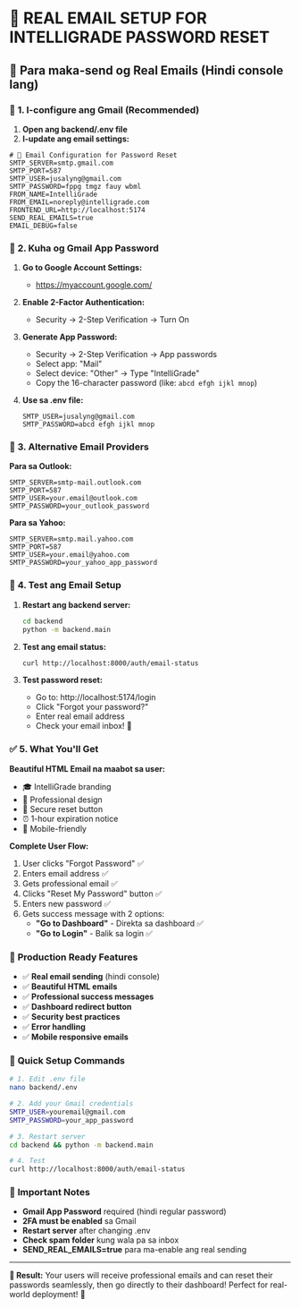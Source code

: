 # 🎯 REAL EMAIL SETUP FOR INTELLIGRADE PASSWORD RESET

## 📧 Para maka-send og Real Emails (Hindi console lang)

### 🚀 **1. I-configure ang Gmail (Recommended)**

1. **Open ang backend/.env file**
2. **I-update ang email settings:**

```env
# 📧 Email Configuration for Password Reset
SMTP_SERVER=smtp.gmail.com
SMTP_PORT=587
SMTP_USER=jusalyng@gmail.com
SMTP_PASSWORD=fppg tmgz fauy wbml
FROM_NAME=IntelliGrade 
FROM_EMAIL=noreply@intelligrade.com
FRONTEND_URL=http://localhost:5174
SEND_REAL_EMAILS=true
EMAIL_DEBUG=false
```

### 🔐 **2. Kuha og Gmail App Password**

1. **Go to Google Account Settings:**
   - https://myaccount.google.com/

2. **Enable 2-Factor Authentication:**
   - Security → 2-Step Verification → Turn On

3. **Generate App Password:**
   - Security → 2-Step Verification → App passwords
   - Select app: "Mail"
   - Select device: "Other" → Type "IntelliGrade"
   - Copy the 16-character password (like: `abcd efgh ijkl mnop`)

4. **Use sa .env file:**
   ```env
   SMTP_USER=jusalyng@gmail.com
   SMTP_PASSWORD=abcd efgh ijkl mnop
   ```

### 🎯 **3. Alternative Email Providers**

**Para sa Outlook:**
```env
SMTP_SERVER=smtp-mail.outlook.com
SMTP_PORT=587
SMTP_USER=your.email@outlook.com
SMTP_PASSWORD=your_outlook_password
```

**Para sa Yahoo:**
```env
SMTP_SERVER=smtp.mail.yahoo.com
SMTP_PORT=587
SMTP_USER=your.email@yahoo.com
SMTP_PASSWORD=your_yahoo_app_password
```

### 🧪 **4. Test ang Email Setup**

1. **Restart ang backend server:**
   ```bash
   cd backend
   python -m backend.main
   ```

2. **Test ang email status:**
   ```bash
   curl http://localhost:8000/auth/email-status
   ```

3. **Test password reset:**
   - Go to: http://localhost:5174/login
   - Click "Forgot your password?"
   - Enter real email address
   - Check your email inbox! 📧

### ✅ **5. What You'll Get**

**Beautiful HTML Email na maabot sa user:**
- 🎓 IntelliGrade branding
- 💚 Professional design
- 🔐 Secure reset button
- ⏰ 1-hour expiration notice
- 📱 Mobile-friendly

**Complete User Flow:**
1. User clicks "Forgot Password" ✅
2. Enters email address ✅
3. Gets professional email ✅
4. Clicks "Reset My Password" button ✅
5. Enters new password ✅
6. Gets success message with 2 options:
   - **"Go to Dashboard"** - Direkta sa dashboard ✅
   - **"Go to Login"** - Balik sa login ✅

### 🎉 **Production Ready Features**

- ✅ **Real email sending** (hindi console)
- ✅ **Beautiful HTML emails**
- ✅ **Professional success messages**
- ✅ **Dashboard redirect button**
- ✅ **Security best practices**
- ✅ **Error handling**
- ✅ **Mobile responsive emails**

### 🔧 **Quick Setup Commands**

```bash
# 1. Edit .env file
nano backend/.env

# 2. Add your Gmail credentials
SMTP_USER=youremail@gmail.com
SMTP_PASSWORD=your_app_password

# 3. Restart server
cd backend && python -m backend.main

# 4. Test
curl http://localhost:8000/auth/email-status
```

### 🚨 **Important Notes**

- **Gmail App Password** required (hindi regular password)
- **2FA must be enabled** sa Gmail
- **Restart server** after changing .env
- **Check spam folder** kung wala pa sa inbox
- **SEND_REAL_EMAILS=true** para ma-enable ang real sending

---

**🎯 Result:** Your users will receive professional emails and can reset their passwords seamlessly, then go directly to their dashboard! Perfect for real-world deployment! 🚀